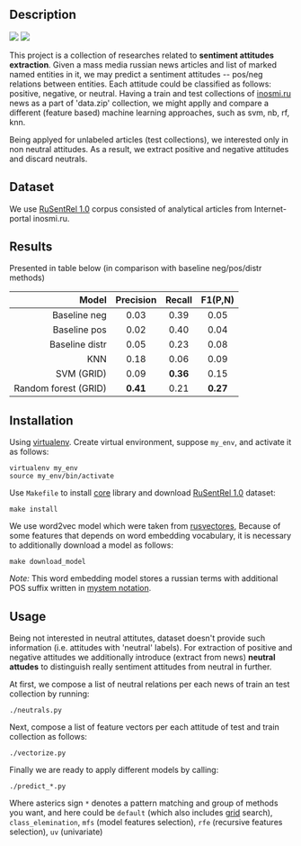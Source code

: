 Description
-----------
![](https://img.shields.io/badge/Python-2.7-brightgreen.svg)
![](https://img.shields.io/badge/Scikit-learn-0.19.1-yellowgreen.svg)

This project is a collection of researches related to **sentiment attitudes
extraction**.  Given a mass media russian news articles and list of marked
named entities in it, we may predict a sentiment attitudes -- pos/neg relations
between entities.  Each attitude could be classified as follows: positive,
negative, or neutral.  Having a train and test collections of
[inosmi.ru](https://inosmi.ru) news as a part of 'data.zip' collection, we
might applly and compare a different (feature based) machine learning
approaches, such as svm, nb, rf, knn.

Being applyed for unlabeled articles (test collections), we interested only in
non neutral attitudes. As a result, we extract positive and negative attitudes
and discard neutrals.

Dataset
-------

We use [RuSentRel 1.0](https://github.com/nicolay-r/RuSentRel/tree/v1.0/)
corpus consisted of analytical articles from Internet-portal
inosmi.ru.


Results
-------

Presented in table below (in comparison with baseline neg/pos/distr methods)

| Model               | Precision | Recall   | F1(P,N)  |
|--------------------:|:---------:|:--------:|:--------:|
|Baseline neg         |  0.03     | 0.39     | 0.05     |
|Baseline pos         |  0.02     | 0.40     | 0.04     |
|Baseline distr       |  0.05     | 0.23     | 0.08     |
|KNN                  |  0.18     | 0.06     | 0.09     |
|SVM (GRID)           |  0.09     | **0.36** | 0.15     |
|Random forest (GRID) |  **0.41** | 0.21     | **0.27** |

Installation
------------

Using [virtualenv](https://www.pythoncentral.io/how-to-install-virtualenv-python/).
Create virtual environment, suppose `my_env`, and activate it as follows:
```
virtualenv my_env
source my_env/bin/activate
```

Use `Makefile` to install [core](https://github.com/nicolay-r/sentiment-erc-core)
library and download [RuSentRel 1.0](https://github.com/nicolay-r/RuSentRel/tree/v1.0/)
dataset:
```
make install
```

We use word2vec model which were taken from
[rusvectores](http://rusvectores.org/static/models/rusvectores2/),
Because of some features that depends on word embedding vocabulary, it is
necessary to additionally download a model as follows:
```
make download_model
```
*Note:* This word embedding model stores a russian terms with additional POS
suffix written in [mystem notation](https://tech.yandex.ru/mystem/doc/grammemes-values-docpage/).

Usage
-----
Being not interested in neutral attitutes, dataset doesn't provide such
information (i.e. attitudes with 'neutral' labels).
For extraction of positive and negative attitudes we additionally introduce
(extract from news) **neutral attudes** to distinguish really sentiment
attitudes from neutral in further.

At first, we compose a list of neutral relations per each news of train an test
collection by running:
```
./neutrals.py
```

Next, compose a list of feature vectors per each attitude of test and train
collection as follows:
```
./vectorize.py
```

Finally we are ready to apply different models by calling:
```
./predict_*.py
```
Where asterics sign ```*``` denotes a pattern matching and group of methods you want,
and here could be `default` (which also includes
[grid](http://scikit-learn.org/stable/modules/grid_search.html) search),
`class_elemination`, `mfs` (model features selection), `rfe` (recursive
features selection), `uv` (univariate)
